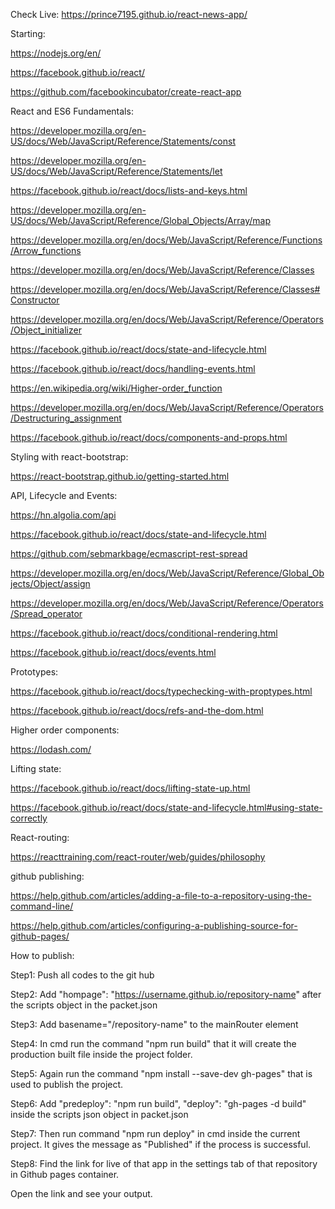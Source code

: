 Check Live: https://prince7195.github.io/react-news-app/

Starting:

https://nodejs.org/en/

https://facebook.github.io/react/

https://github.com/facebookincubator/create-react-app

React and ES6 Fundamentals:

https://developer.mozilla.org/en-US/docs/Web/JavaScript/Reference/Statements/const

https://developer.mozilla.org/en-US/docs/Web/JavaScript/Reference/Statements/let

https://facebook.github.io/react/docs/lists-and-keys.html

https://developer.mozilla.org/en-US/docs/Web/JavaScript/Reference/Global_Objects/Array/map

https://developer.mozilla.org/en/docs/Web/JavaScript/Reference/Functions/Arrow_functions

https://developer.mozilla.org/en/docs/Web/JavaScript/Reference/Classes

https://developer.mozilla.org/en/docs/Web/JavaScript/Reference/Classes#Constructor

https://developer.mozilla.org/en/docs/Web/JavaScript/Reference/Operators/Object_initializer

https://facebook.github.io/react/docs/state-and-lifecycle.html

https://facebook.github.io/react/docs/handling-events.html

https://en.wikipedia.org/wiki/Higher-order_function

https://developer.mozilla.org/en/docs/Web/JavaScript/Reference/Operators/Destructuring_assignment

https://facebook.github.io/react/docs/components-and-props.html

Styling with react-bootstrap:

https://react-bootstrap.github.io/getting-started.html

API, Lifecycle and Events: 

https://hn.algolia.com/api

https://facebook.github.io/react/docs/state-and-lifecycle.html

https://github.com/sebmarkbage/ecmascript-rest-spread

https://developer.mozilla.org/en/docs/Web/JavaScript/Reference/Global_Objects/Object/assign

https://developer.mozilla.org/en/docs/Web/JavaScript/Reference/Operators/Spread_operator

https://facebook.github.io/react/docs/conditional-rendering.html

https://facebook.github.io/react/docs/events.html

Prototypes:

https://facebook.github.io/react/docs/typechecking-with-proptypes.html

https://facebook.github.io/react/docs/refs-and-the-dom.html

Higher order components:

https://lodash.com/

Lifting state:

https://facebook.github.io/react/docs/lifting-state-up.html

https://facebook.github.io/react/docs/state-and-lifecycle.html#using-state-correctly

React-routing:

https://reacttraining.com/react-router/web/guides/philosophy

github publishing:

https://help.github.com/articles/adding-a-file-to-a-repository-using-the-command-line/

https://help.github.com/articles/configuring-a-publishing-source-for-github-pages/

How to publish:

Step1: Push all codes to the git hub

Step2: Add "hompage": "https://username.github.io/repository-name"   after the scripts object in the packet.json

Step3: Add basename="/repository-name" to the mainRouter element

Step4: In cmd run the command "npm run build" that it will create the production built file inside the project folder.

Step5: Again run the command "npm install --save-dev gh-pages" that is used to publish the project.

Step6: Add "predeploy": "npm run build", "deploy": "gh-pages -d build" inside the scripts json object in packet.json

Step7: Then run command "npm run deploy" in cmd inside the current project. It gives the message as "Published" if the process is successful.

Step8: Find the link for live of that app in the settings tab of that repository in Github pages container.

Open the link and see your output.